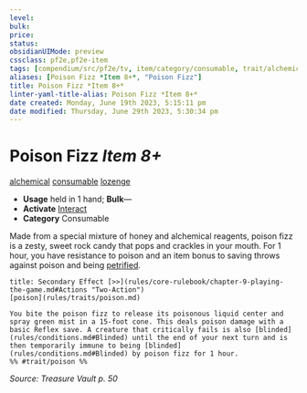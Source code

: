 ```yaml
---
level:
bulk:
price:
status:
obsidianUIMode: preview
cssclass: pf2e,pf2e-item
tags: [compendium/src/pf2e/tv, item/category/consumable, trait/alchemical, trait/consumable, trait/lozenge]
aliases: [Poison Fizz *Item 8+*, "Poison Fizz"]
title: Poison Fizz *Item 8+*
linter-yaml-title-alias: Poison Fizz *Item 8+*
date created: Monday, June 19th 2023, 5:15:11 pm
date modified: Thursday, June 29th 2023, 5:30:34 pm
---
```


# Poison Fizz *Item 8+*

[alchemical](rules/traits/alchemical.md) [consumable](rules/traits/consumable.md) [lozenge](rules/traits/lozenge-tv.md)  

- **Usage** held in 1 hand; **Bulk**—
- **Activate** [Interact](rules/actions/interact.md)
- **Category** Consumable

Made from a special mixture of honey and alchemical reagents, poison fizz is a zesty, sweet rock candy that pops and crackles in your mouth. For 1 hour, you have resistance to poison and an item bonus to saving throws against poison and being [petrified](rules/conditions.md#Petrified).

```ad-embed-ability
title: Secondary Effect [>>](rules/core-rulebook/chapter-9-playing-the-game.md#Actions "Two-Action")
[poison](rules/traits/poison.md)  

You bite the poison fizz to release its poisonous liquid center and spray green mist in a 15-foot cone. This deals poison damage with a basic Reflex save. A creature that critically fails is also [blinded](rules/conditions.md#Blinded) until the end of your next turn and is then temporarily immune to being [blinded](rules/conditions.md#Blinded) by poison fizz for 1 hour.  
%% #trait/poison %%
```

*Source: Treasure Vault p. 50*
